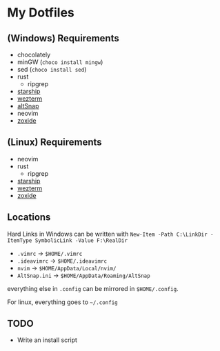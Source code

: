 # My Dotfiles

## (Windows) Requirements
- chocolately
- minGW (`choco install mingw`)
- sed (`choco install sed`)
- rust
  - ripgrep
- [starship](starship.rs)
- [wezterm](https://wezfurlong.org/wezterm/index.html)
- [altSnap](https://github.com/RamonUnch/AltSnap)
- neovim
- [zoxide](https://github.com/ajeetdsouza/zoxide) 


## (Linux) Requirements
- neovim
- rust
  - ripgrep 
- [starship](starship.rs)
- [wezterm](https://wezfurlong.org/wezterm/index.html)
- [zoxide](https://github.com/ajeetdsouza/zoxide) 




## Locations 
Hard Links in Windows can be written with
`New-Item -Path C:\LinkDir -ItemType SymbolicLink -Value F:\RealDir`
- `.vimrc` -> `$HOME/.vimrc`
- `.ideavimrc` -> `$HOME/.ideavimrc`
- `nvim` -> `$HOME/AppData/Local/nvim/`
- `AltSnap.ini` -> `$HOME/AppData/Roaming/AltSnap`

everything else in `.config` can be mirrored in `$HOME/.config`. 

For linux, everything goes to `~/.config`




## TODO
- Write an install script

